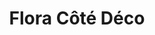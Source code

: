 ---
title: "Flora Côté Déco"
url: /saint-amand-montrond/flora-cote-deco/
shop: décoration intérieure
---